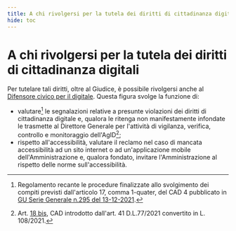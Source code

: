 ```yaml
---
title: A chi rivolgersi per la tutela dei diritti di cittadinanza digitali
hide: toc
---
```


# A chi rivolgersi per la tutela dei diritti di cittadinanza digitali

Per tutelare tali diritti, oltre al Giudice, è possibile rivolgersi anche al [Difensore civico per il digitale](../parte-seconda/tutela-dei-diritti.md). Questa figura svolge la funzione di:

- valutare[^1] le segnalazioni relative a presunte violazioni dei diritti di cittadinanza digitale e,
    qualora le ritenga non manifestamente infondate le trasmette al Direttore Generale per
    l'attività di vigilanza, verifica, controllo e monitoraggio dell'AgID[^2];
- rispetto all'accessibilità, valutare il reclamo nel caso di mancata accessibilità ad un sito
    internet o ad un'applicazione mobile dell'Amministrazione e, qualora fondato, invitare
    l'Amministrazione al rispetto delle norme sull'accessibilità.

[^1]: Regolamento recante le procedure finalizzate allo svolgimento dei compiti previsti dall'articolo 17, comma 1-quater, del CAD 4 pubblicato in [GU Serie Generale n.295 del 13-12-2021](http://www.gazzettaufficiale.it/eli/id/2021/12/13/21A07299/sg).
[^2]: Art. [18 bis](https://www.normattiva.it/uri-res/N2Ls?urn:nir:stato:decreto.legislativo:2005-03-07;82!vig~art18bis), CAD introdotto dall'art. 41 D.L.77/2021 convertito in L. 108/2021.
